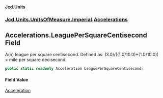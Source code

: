 #### [Jcd.Units](index.md 'index')
### [Jcd.Units.UnitsOfMeasure.Imperial](Jcd.Units.UnitsOfMeasure.Imperial.md 'Jcd.Units.UnitsOfMeasure.Imperial').[Accelerations](Accelerations.md 'Jcd.Units.UnitsOfMeasure.Imperial.Accelerations')

## Accelerations.LeaguePerSquareCentisecond Field

A(n) league per square centisecond. Defined as: (3.0)/((1.0/10.0)*(1.0/10.0)) × mile per square decisecond.

```csharp
public static readonly Acceleration LeaguePerSquareCentisecond;
```

#### Field Value
[Acceleration](Acceleration.md 'Jcd.Units.UnitTypes.Acceleration')